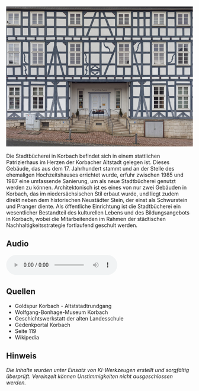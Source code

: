 ![Stadtbücherei](./images/korbach/p22.jpg)

Die Stadtbücherei in Korbach befindet sich in einem stattlichen Patrizierhaus im Herzen der Korbacher Altstadt gelegen ist. Dieses Gebäude, das aus dem 17. Jahrhundert stammt und an der Stelle des ehemaligen Hochzeitshauses errichtet wurde, erfuhr zwischen 1985 und 1987 eine umfassende Sanierung, um als neue Stadtbücherei genutzt werden zu können. Architektonisch ist es eines von nur zwei Gebäuden in Korbach, das im niedersächsischen Stil erbaut wurde, und liegt zudem direkt neben dem historischen Neustädter Stein, der einst als Schwurstein und Pranger diente. Als öffentliche Einrichtung ist die Stadtbücherei ein wesentlicher Bestandteil des kulturellen Lebens und des Bildungsangebots in Korbach, wobei die Mitarbeitenden im Rahmen der städtischen Nachhaltigkeitsstrategie fortlaufend geschult werden.

## Audio

<audio controls class="full-width-audio">
  <source src="locales/korbach/de/p22.mp3" type="audio/mpeg">
  Dein Browser unterstützt kein Audioelement.
</audio>

## Quellen

- Goldspur Korbach - Altststadtrundgang
- Wolfgang-Bonhage-Museum Korbach
- Geschichtswerkstatt der alten Landesschule
- Gedenkportal Korbach
- Seite 119
- Wikipedia

## Hinweis

_Die Inhalte wurden unter Einsatz von KI-Werkzeugen erstellt und sorgfältig überprüft. Vereinzelt können Unstimmigkeiten nicht ausgeschlossen werden._